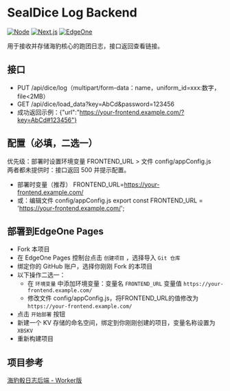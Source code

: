# SealDice Log Backend

[![Node](https://img.shields.io/badge/node-%3E=18-green)](https://nodejs.org/)
[![Next.js](https://img.shields.io/badge/next-14.x-black)](https://nextjs.org/)
[![EdgeOne](https://img.shields.io/badge/EdgeOne-Pages-blue)](https://console.cloud.tencent.com/edgeone/pages)

用于接收并存储海豹核心的跑团日志，接口返回查看链接。

## 接口
- PUT /api/dice/log（multipart/form-data：name，uniform_id=xxx:数字，file<2MB）
- GET /api/dice/load_data?key=AbCd&password=123456
- 成功返回示例：{"url":"https://your-frontend.example.com/?key=AbCd#123456"}

## 配置（必填，二选一）
优先级：部署时设置环境变量 FRONTEND_URL > 文件 config/appConfig.js  
两者都未提供时：接口返回 500 并提示配置。

- 部署时变量（推荐）
  FRONTEND_URL=https://your-frontend.example.com/
- 或：编辑文件 config/appConfig.js
  export const FRONTEND_URL = 'https://your-frontend.example.com/';

## 部署到EdgeOne Pages
- Fork 本项目
- 在 EdgeOne Pages 控制台点击 `创建项目` ，选择导入 `Git 仓库` 
- 绑定你的 GitHub 账户，选择你刚刚 Fork 的本项目
- 以下操作二选一：
	- 在 `环境变量` 中添加环境变量：变量名 `FRONTEND_URL` 变量值 `https://your-frontend.example.com/`
	- 修改文件 config/appConfig.js，将FRONTEND_URL的值修改为 `https://your-frontend.example.com/`
- 点击 `开始部署` 按钮
- 新建一个 KV 存储的命名空间，绑定到你刚刚创建的项目，变量名称设置为 `XBSKV`
- 重新构建项目

## 项目参考
[海豹骰日志后端 - Worker版](https://github.com/sealdice/story-painter-cfbackend/) 